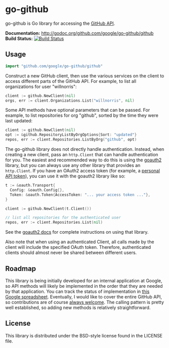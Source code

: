 # go-github #

go-github is Go library for accessing the [GitHub API][].

**Documentation:** <http://godoc.org/github.com/google/go-github/github>  
**Build Status:** [![Build Status](https://travis-ci.org/google/go-github.png?branch=master)](https://travis-ci.org/google/go-github)


## Usage ##

```go
import "github.com/google/go-github/github"
```

Construct a new GitHub client, then use the various services on the client to
access different parts of the GitHub API.  For example, to list all
organizations for user "willnorris":

```go
client := github.NewClient(nil)
orgs, err := client.Organizations.List("willnorris", nil)
```

Some API methods have optional parameters that can be passed.  For example,
to list repositories for org "github", sorted by the time they were last
updated:

```go
client := github.NewClient(nil)
opt := &github.RepositoryListByOrgOptions{Sort: "updated"}
repos, err := client.Repositories.ListByOrg("github", opt)
```

The go-github library does not directly handle authentication.  Instead, when
creating a new client, pass an `http.Client` that can handle authentication for
you.  The easiest and recommended way to do this is using the [goauth2][]
library, but you can always use any other library that provides an
`http.Client`.  If you have an OAuth2 access token (for example, a [personal
API token][]), you can use it with the goauth2 library like so:

```go
t := &oauth.Transport{
  Config: &oauth.Config{},
  Token: &oauth.Token{AccessToken: "... your access token ..."},
}

client := github.NewClient(t.Client())

// list all repositories for the authenticated user
repos, err := client.Repositories.List(nil)
```

See the [goauth2 docs][] for complete instructions on using that library.

Also note that when using an authenticated Client, all calls made by the client
will include the specified OAuth token. Therefore, authenticated clients should
almost never be shared between different users.

[GitHub API]: http://developer.github.com/v3/
[goauth2]: https://code.google.com/p/goauth2/
[goauth2 docs]: http://godoc.org/code.google.com/p/goauth2/oauth
[personal API token]: https://github.com/blog/1509-personal-api-tokens


## Roadmap ##

This library is being initially developed for an internal application at
Google, so API methods will likely be implemented in the order that they are
needed by that application.  You can track the status of implementation in
[this Google spreadsheet][].  Eventually, I would like to cover the entire
GitHub API, so contributions are of course [always welcome][].  The calling
pattern is pretty well established, so adding new methods is relatively
straightforward.

[this Google spreadsheet]: https://docs.google.com/spreadsheet/ccc?key=0ApoVX4GOiXr-dGNKN1pObFh6ek1DR2FKUjBNZ1FmaEE&usp=sharing
[always welcome]: CONTRIBUTING.md


## License ##

This library is distributed under the BSD-style license found in the LICENSE
file.
